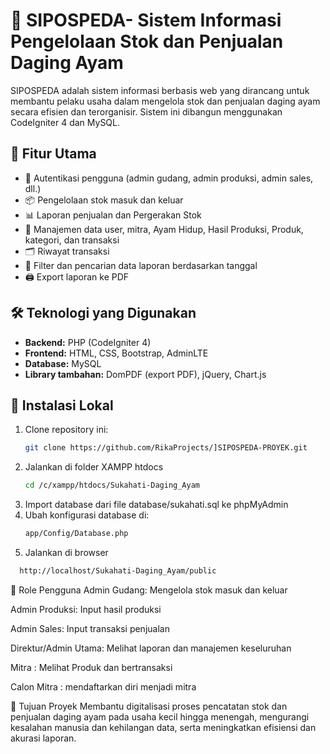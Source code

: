 # 🐔 SIPOSPEDA- Sistem Informasi Pengelolaan Stok dan Penjualan Daging Ayam

SIPOSPEDA adalah sistem informasi berbasis web yang dirancang untuk membantu pelaku usaha dalam mengelola stok dan penjualan daging ayam secara efisien dan terorganisir. Sistem ini dibangun menggunakan CodeIgniter 4 dan MySQL.

## 📌 Fitur Utama

- 🔐 Autentikasi pengguna (admin gudang, admin produksi, admin sales, dll.)
- 📦 Pengelolaan stok masuk dan keluar
- 📊 Laporan penjualan dan Pergerakan Stok
- 📁 Manajemen data user, mitra, Ayam Hidup, Hasil Produksi, Produk, kategori, dan transaksi
- 🗂️ Riwayat transaksi
- 📆 Filter dan pencarian data laporan berdasarkan tanggal
- 🖨️ Export laporan ke PDF

## 🛠️ Teknologi yang Digunakan

- **Backend:** PHP (CodeIgniter 4)
- **Frontend:** HTML, CSS, Bootstrap, AdminLTE
- **Database:** MySQL
- **Library tambahan:** DomPDF (export PDF), jQuery, Chart.js

## 🚀 Instalasi Lokal

1. Clone repository ini:
   ```bash
   git clone https://github.com/RikaProjects/]SIPOSPEDA-PROYEK.git

2. Jalankan di folder XAMPP htdocs
   ```bash
   cd /c/xampp/htdocs/Sukahati-Daging_Ayam

3. Import database dari file database/sukahati.sql ke phpMyAdmin
4. Ubah konfigurasi database di:
    ```bash
    app/Config/Database.php
5. Jalankan di browser
 ```bash
   http://localhost/Sukahati-Daging_Ayam/public
```

👤 Role Pengguna
Admin Gudang: Mengelola stok masuk dan keluar

Admin Produksi: Input hasil produksi

Admin Sales: Input transaksi penjualan

Direktur/Admin Utama: Melihat laporan dan manajemen keseluruhan

Mitra : Melihat Produk dan bertransaksi

Calon Mitra : mendaftarkan diri menjadi mitra

🧠 Tujuan Proyek
Membantu digitalisasi proses pencatatan stok dan penjualan daging ayam pada usaha kecil hingga menengah, mengurangi kesalahan manusia dan kehilangan data, serta meningkatkan efisiensi dan akurasi laporan.

   
